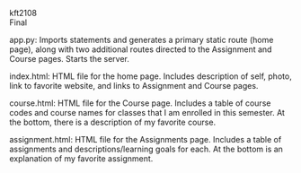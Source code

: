 kft2108
<br> Final

app.py: Imports statements and generates a primary static route (home page), along with two additional routes directed to the Assignment and Course pages. Starts the server. 

index.html: HTML file for the home page. Includes description of self, photo, link to favorite website, and links to Assignment and Course pages.

course.html: HTML file for the Course page. Includes a table of course codes and course names for classes that I am enrolled in this semester. At the bottom, there is a description of my favorite course. 

assignment.html: HTML file for the Assignments page. Includes a table of assignments and descriptions/learning goals for each. At the bottom is an explanation of my favorite assignment. 
